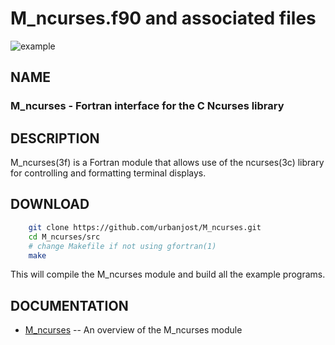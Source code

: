 # M_ncurses.f90 and associated files

![example](html/images/example.gif)

## NAME

### M_ncurses - Fortran interface for the C Ncurses library

## DESCRIPTION

   M_ncurses(3f) is a Fortran module that allows use of the ncurses(3c)
   library for controlling and formatting terminal displays.

## DOWNLOAD
   ```bash
       git clone https://github.com/urbanjost/M_ncurses.git
       cd M_ncurses/src
       # change Makefile if not using gfortran(1)
       make
   ```
   This will compile the M_ncurses module and build all the example programs.

## DOCUMENTATION

- [M_ncurses](https://urbanjost.github.io/M_ncurses/ncurses_from_Fortran.html)  -- An overview of the M_ncurses module
